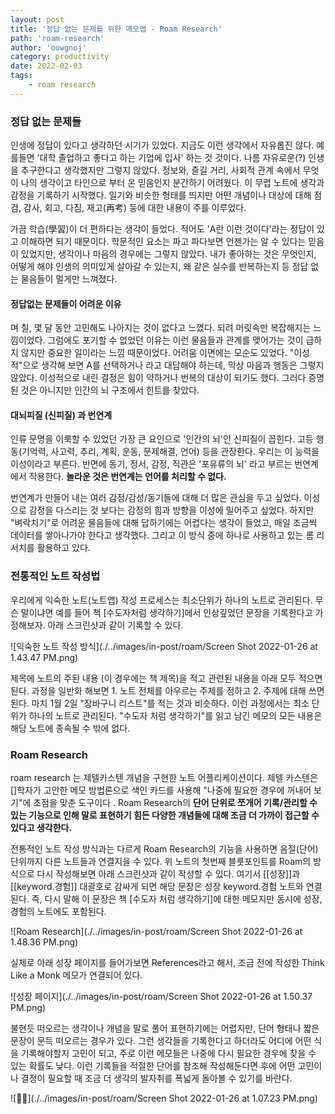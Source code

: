 ```yaml
---
layout: post
title: '정답 없는 문제를 위한 메모앱 - Roam Research'
path: 'roam-research'
author: 'oowgnoj'
category: productivity
date: 2022-02-03
tags:
    - roam research
---
```


### 정답 없는 문제들

인생에 정답이 있다고 생각하던 시기가 있었다. 지금도 이런 생각에서 자유롭진 않다. 예를들면 '대학 졸업하고 좋다고 하는 기업에 입사' 하는 것 것이다. 나름 자유로운(?) 인생을 추구한다고 생각했지만 그렇지 않았다. 정보와, 즐길 거리, 사회적 관계 속에서 무엇이 나의 생각이고 타인으로 부터 온 믿음인지 분간하기 어려웠다. 이 무렵 노트에 생각과 감정을 기록하기 시작했다. 일기와 비슷한 형태를 띄지만 어떤 개념이나 대상에 대해 점검, 감사, 회고, 다짐, 재고(再考) 등에 대한 내용이 주를 이루었다.

가끔 학습(學習)이 더 편하다는 생각이 들었다. 적어도 'A란 이런 것이다'라는 정답이 있고 이해하면 되기 때문이다. 학문적인 요소는 파고 파다보면 언젠가는 알 수 있다는 믿음이 있었지만, 생각이나 마음의 경우에는 그렇지 않았다. 내가 좋아하는 것은 무엇인지, 어떻게 해야 인생의 의미있게 살아갈 수 있는지, 왜 같은 실수를 반복하는지 등 정답 없는 물음들이 멀게만 느껴졌다.

#### 정답없는 문제들이 어려운 이유

며 칠, 몇 달 동안 고민해도 나아지는 것이 없다고 느꼈다. 되려 머릿속만 복잡해지는 느낌이었다. 그럼에도 포기할 수 없었던 이유는 이런 물음들과 관계를 맺어가는 것이 급하지 않지만 중요한 일이라는 느낌 때문이었다. 어려움 이면에는 모순도 있었다. "이성적"으로 생각해 보면 A를 선택하거나 라고 대답해야 하는데, 막상 마음과 행동은 그렇지 않았다. 이성적으로 내린 결정은 힘이 약하거나 번복의 대상이 되기도 했다. 그러다 증명된 것은 아니지만 인간의 뇌 구조에서 힌트를 찾았다.

#### 대뇌피질 (신피질) 과 번연계

인류 문명을 이룩할 수 있었던 가장 큰 요인으로 '인간의 뇌'인 신피질이 꼽힌다. 고등 행동(기억력, 사고력, 추리, 계획, 운동, 문제해결, 언어) 등을 관장한다. 우리는 이 능력을 이성이라고 부른다. 반면에 동기, 정서, 감정, 직관은 '포유류의 뇌' 라고 부르는 번연계에서 작용한다. **놀라운 것은 번연계는 언어를 처리할 수 없다.**

번연계가 만들어 내는 여러 감정/감성/동기들에 대해 더 많은 관심을 두고 싶었다. 이성으로 감정을 다스리는 것 보다는 감정의 힘과 방향을 이성에 밀어주고 싶었다. 하지만 "벼락치기"로 어려운 물음들에 대해 답하기에는 어렵다는 생각이 들었고, 매일 조금씩 데이터를 쌓아나가야 한다고 생각했다. 그리고 이 방식 중에 하나로 사용하고 있는 롬 리서치를 활용하고 있다.

### 전통적인 노트 작성법

우리에게 익숙한 노트(노트앱) 작성 프로세스는 최소단위가 하나의 노트로 관리된다. 무슨 말이냐면 예를 들어 책 [수도자처럼 생각하기]에서 인상깊었던 문장을 기록한다고 가정해보자. 아래 스크린샷과 같이 기록할 수 있다.

![익숙한 노트 작성 방식](./../images/in-post/roam/Screen Shot 2022-01-26 at 1.43.47 PM.png)

제목에 노트의 주된 내용 (이 경우에는 책 제목)을 적고 관련된 내용을 아래 모두 적으면 된다. 과정을 일반화 해보면 1. 노트 전체를 아우르는 주제를 정하고 2. 주제에 대해 쓰면 된다. 마치 1월 2일 "장바구니 리스트"를 적는 것과 비슷하다. 이런 과정에서는 최소 단위가 하나의 노트로 관리된다. "수도자 처럼 생각하기"를 읽고 남긴 메모의 모든 내용은 해당 노트에 종속될 수 밖에 없다.

### Roam Research

roam research 는 제텔카스텐 개념을 구현한 노트 어플리케이션이다. 제텔 카스텐은 []학자가 고안한 메모 방법론으로 색인 카드를 사용해 "나중에 필요한 경우에 꺼내어 보기"에 초점을 맞춘 도구이다 . Roam Research의 **단어 단위로 쪼개어 기록/관리할 수 있는 기능으로 인해 말로 표현하기 힘든 다양한 개념들에 대해 조금 더 가까이 접근할 수 있다고 생각한다.**

전통적인 노트 작성 방식과는 다르게 Roam Research의 기능을 사용하면 음절(단어)단위까지 다른 노트들과 연결지을 수 있다. 위 노트의 첫번째 블룻포인트를 Roam의 방식으로 다시 작성해보면 아래 스크린샷과 같이 작성할 수 있다. 여기서 [[성장]]과 [[keyword.경험]] 대괄호로 감싸게 되면 해당 문장은 성장 keyword.경험 노트와 연결된다. 즉, 다시 말해 이 문장은 책 [수도자 처럼 생각하기]에 대한 메모지만 동시에 성장, 경험의 노트에도 포함된다.

![Roam Research](./../images/in-post/roam/Screen Shot 2022-01-26 at 1.48.36 PM.png)

실제로 아래 성장 페이지를 들어가보면 References라고 해서, 조금 전에 작성한 Think Like a Monk 메모가 연결되어 있다.

![성장 페이지](./../images/in-post/roam/Screen Shot 2022-01-26 at 1.50.37 PM.png)

불현듯 떠오르는 생각이나 개념을 말로 풀어 표현하기에는 어렵지만, 단어 형태나 짧은 문장이 문득 떠오르는 경우가 있다. 그런 생각들을 기록한다고 하더라도 어디에 어떤 식을 기록해야할지 고민이 되고, 주로 이런 메모들은 나중에 다시 필요한 경우에 찾을 수 있는 확률도 낮다. 이런 기록들을 적절한 단어를 참조해 작성해둔다면 후에 어떤 고민이나 결정이 필요할 때 조금 더 생각의 발자취를 폭넓게 돌아볼 수 있기를 바란다.

![🙏🏻](./../images/in-post/roam/Screen Shot 2022-01-26 at 1.07.23 PM.png)
